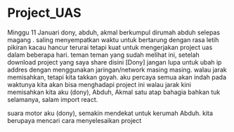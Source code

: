 ﻿# Project_UAS
Minggu 11 Januari dony, abduh, akmal berkumpul dirumah abduh selepas magang .
saling menyempatkan waktu untuk bertarung dengan rasa letih pikiran kacau hancur terurai
tetapi kuat untuk mengerjakan project uas dalam beberapa hari.
teman teman yang sudah melihat ini, setelah download project yang saya share disini [Dony]
jangan lupa untuk ubah ip addres dengan menggunakan jaringan/network masing masing.
walau jarak memisahkan, tetapi kita takkan goyah. aku percaya semua akan indah pada waktunya
kita akan bisa menghadapi project ini walau jarak kini memisahkan kita 
aku (dony), Abduh, Akmal satu atap bahagia bahkan tuk selamanya, salam import react.

suara motor aku (dony), semakin mendekat untuk kerumah Abduh.
kita berupaya mencari cara menyelesaikan project
